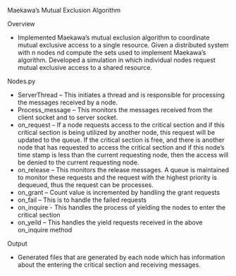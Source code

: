 Maekawa’s Mutual Exclusion Algorithm

Overview

* Implemented Maekawa’s mutual exclusion algorithm to coordinate mutual exclusive access to a single resource. Given a distributed system with n nodes nd compute the sets
  used to implement Maekawa’s algorithm. Developed a simulation in which individual nodes request mutual exclusive access to a shared resource.

Nodes.py

* ServerThread – This initiates a thread and is responsible for processing the messages received by a node.
* Process_message – This monitors the messages received from the client socket and to server socket.
* on_request – If a node requests access to the critical section and if this critical section is being utilized by 
another node, this request will be updated to the queue. If the critical section is free, and there is another 
node that has requested to access the critical section and if this node’s time stamp is less than the current 
requesting node, then the access will be denied to the current requesting node.
* on_release – This monitors the release messages. A queue is maintained to monitor these requests and the request with the highest priority is dequeued, thus the request can be processes.
* on_grant – Count value is incremented by handling the grant requests
* on_fail – This is to handle the failed requests
* on_inquire - This handles the process of yielding the nodes to enter the critical section
* on_yeild – This handles the yield requests received in the above on_inquire method

Output
* Generated files that are generated by each node which has information about the entering the critical section and receiving messages.
